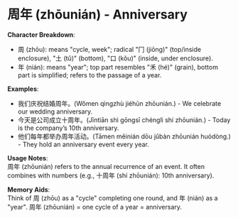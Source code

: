 # **周年 (zhōunián) - Anniversary**

**Character Breakdown**:  
- 周 (zhōu): means "cycle, week"; radical "冂 (jiōng)" (top/inside enclosure), "土 (tǔ)" (bottom), "口 (kǒu)" (inside, under enclosure).  
- 年 (nián): means "year"; top part resembles "禾 (hé)" (grain), bottom part is simplified; refers to the passage of a year.

**Examples**:  
- 我们庆祝结婚周年。(Wǒmen qìngzhù jiéhūn zhōunián.) - We celebrate our wedding anniversary.  
- 今天是公司成立十周年。(Jīntiān shì gōngsī chénglì shí zhōunián.) - Today is the company’s 10th anniversary.  
- 他们每年都举办周年活动。(Tāmen měinián dōu jǔbàn zhōunián huódòng.) - They hold an anniversary event every year.

**Usage Notes**:  
周年 (zhōunián) refers to the annual recurrence of an event. It often combines with numbers (e.g., 十周年 (shí zhōunián): 10th anniversary).

**Memory Aids**:  
Think of 周 (zhōu) as a "cycle" completing one round, and 年 (nián) as a "year". 周年 (zhōunián) = one cycle of a year = anniversary.